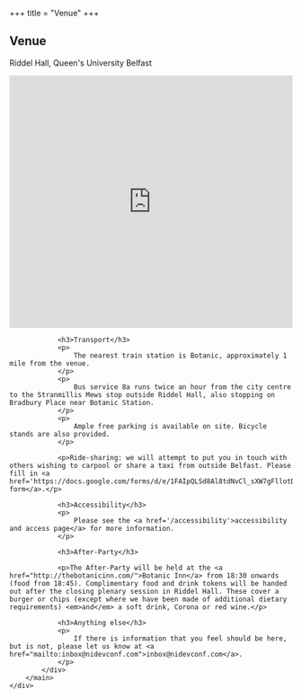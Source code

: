+++
title = "Venue"
+++

<section class="row">
    <div class="main-container">
        <a id="top"></a>
        <main class="container generic">
            <div class="col-md-12 main">
                <h1>Venue</h1>
                <p>
                    Riddel Hall, Queen's University Belfast
                </p>
                <iframe src="https://www.google.com/maps/embed?pb=!1m18!1m12!1m3!1d2312.571346010759!2d-5.937136684114829!3d54.576306080255215!2m3!1f0!2f0!3f0!3m2!1i1024!2i768!4f13.1!3m3!1m2!1s0x486108e9a278df55%3A0x79f7e47de7983186!2sRiddel+Hall!5e0!3m2!1sen!2suk!4v1518300225307" frameborder="0" style="width:100%; height:450px; border:0" allowfullscreen></iframe>

                <h3>Transport</h3>
                <p>
                    The nearest train station is Botanic, approximately 1 mile from the venue.
                </p>
                <p>
                    Bus service 8a runs twice an hour from the city centre to the Stranmillis Mews stop outside Riddel Hall, also stopping on Bradbury Place near Botanic Station.
                </p>
                <p>
                    Ample free parking is available on site. Bicycle stands are also provided.
                </p>

                <p>Ride-sharing: we will attempt to put you in touch with others wishing to carpool or share a taxi from outside Belfast. Please fill in <a href='https://docs.google.com/forms/d/e/1FAIpQLSd8Al8tdNvCl_sXW7gFllotDpVTc9eWOcqeYacP4q38KSEGmg/viewform'>this form</a>.</p>

                <h3>Accessibility</h3>
                <p>
                    Please see the <a href='/accessibility'>accessibility and access page</a> for more information.
                </p>

                <h3>After-Party</h3>

                <p>The After-Party will be held at the <a href="http://thebotanicinn.com/">Botanic Inn</a> from 18:30 onwards (food from 18:45). Complimentary food and drink tokens will be handed out after the closing plenary session in Riddel Hall. These cover a burger or chips (except where we have been made of additional dietary requirements) <em>and</em> a soft drink, Corona or red wine.</p>

                <h3>Anything else</h3>
                <p>
                    If there is information that you feel should be here, but is not, please let us know at <a href="mailto:inbox@nidevconf.com">inbox@nidevconf.com</a>.
                </p>
            </div>
        </main>
    </div>
</section>

